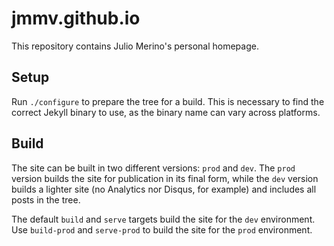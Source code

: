# jmmv.github.io

This repository contains Julio Merino's personal homepage.

## Setup

Run `./configure` to prepare the tree for a build.  This is necessary to
find the correct Jekyll binary to use, as the binary name can vary across
platforms.

## Build

The site can be built in two different versions: `prod` and `dev`.  The
`prod` version builds the site for publication in its final form, while
the `dev` version builds a lighter site (no Analytics nor Disqus, for
example) and includes all posts in the tree.

The default `build` and `serve` targets build the site for the `dev`
environment.  Use `build-prod` and `serve-prod` to build the site for
the `prod` environment.
